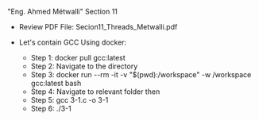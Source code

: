 "Eng. Ahmed Métwalli" Section 11

- Review PDF File: Secion11_Threads_Metwalli.pdf

- Let's contain GCC Using docker:
  - Step 1: docker pull gcc:latest
  - Step 2: Navigate to the directory 
  - Step 3: docker run --rm -it -v "$(pwd):/workspace" -w /workspace gcc:latest bash
  - Step 4: Navigate to relevant folder then 
  - Step 5: gcc 3-1.c -o 3-1
  - Step 6: ./3-1